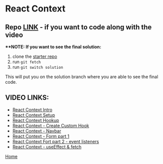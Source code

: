 # React Context

## Repo [LINK](https://github.com/jdrichards-pursuit/react-context-starter) - if you want to code along with the video

**\*\*NOTE: If you want to see the final solution:**

1. clone the [starter repo](https://github.com/jdrichards-pursuit/react-context-starter)
1. run `git fetch`
1. run `git switch solution`

This will put you on the solution branch where you are able to see the final code.

## VIDEO LINKS:

- [React Context Intro](https://drive.google.com/file/d/1qOfSkNPeNEeEqs8lZAiMukSfhITKUGlR/view?usp=sharing)
- [React Context Setup](https://drive.google.com/file/d/1yY7i-KhnU2jw7x-RKyXuv9GCB1KabiEt/view?usp=sharing)
- [React Context Hookup](https://drive.google.com/file/d/1nfcVSlI1BJBSwSQmdxyNXgWII_Ag1l6j/view?usp=sharing)
- [React Context - Create Custom Hook](https://drive.google.com/file/d/1JJF0LUlmOUsOlm6IrTXd6ZhcQqSsO91A/view?usp=sharing)
- [React Context - Navbar](https://drive.google.com/file/d/1NG5jgwde-0NaJXfa4M3WBZS9hqn5VR3m/view?usp=sharing)
- [React Context - Form part 1](https://drive.google.com/file/d/1ZJ8SUgz6cvDVTOJUMMy9zZm0fBGlT2NG/view?usp=sharing)
- [React Context Fort part 2 - event listeners](https://drive.google.com/file/d/1AwBSrqZxhixaA9FKB54uHBTvVf5ZaR0R/view?usp=sharing)
- [React Context - useEffect & fetch](https://drive.google.com/file/d/1AO-ZS853LeLpxwwqPR7abVonK89XWIis/view?usp=sharing)

[Home][def]

[def]: README.md
